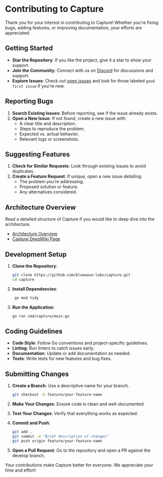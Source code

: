 # Contributing to Capture

Thank you for your interest in contributing to Capture! Whether you're fixing bugs, adding features, or improving documentation, your efforts are appreciated.

## Getting Started

- **Star the Repository**: If you like the project, give it a star to show your support.
- **Join the Community**: Connect with us on [Discord](https://discord.com/invite/NAb6H3UTjK) for discussions and support.
- **Explore Issues**: Check out [open issues](https://github.com/bluewave-labs/capture/issues) and look for those labeled `good first issue` if you're new.

## Reporting Bugs

1. **Search Existing Issues**: Before reporting, see if the issue already exists.
2. **Open a New Issue**: If not found, create a new issue with:
   - A clear title and description.
   - Steps to reproduce the problem.
   - Expected vs. actual behavior.
   - Relevant logs or screenshots.

## Suggesting Features

1. **Check for Similar Requests**: Look through existing issues to avoid duplicates.
2. **Create a Feature Request**: If unique, open a new issue detailing:
   - The problem you're addressing.
   - Proposed solution or feature.
   - Any alternatives considered.

## Architecture Overview

Read a detailed structure of Capture if you would like to deep dive into the architecture.

- [Architecture Overview](docs/README.md#high-level-overview)
- [Capture DeepWiki Page](https://deepwiki.com/bluewave-labs/capture)

## Development Setup

1. **Clone the Repository**:

   ```bash
   git clone https://github.com/bluewave-labs/capture.git
   cd capture

2. **Install Dependencies**:

   ```bash
    go mod tidy
    ```

3. **Run the Application**:

    ```bash
    go run cmd/capture/main.go
    ```

## Coding Guidelines

- **Code Style**: Follow Go conventions and project-specific guidelines.
- **Linting**: Run linters to catch issues early.
- **Documentation**: Update or add documentation as needed.
- **Tests**: Write tests for new features and bug fixes.

## Submitting Changes

1. **Create a Branch**: Use a descriptive name for your branch.

   ```bash
   git checkout -b feature/your-feature-name
   ```

2. **Make Your Changes**: Ensure code is clean and well-documented.
3. **Test Your Changes**: Verify that everything works as expected.
4. **Commit and Push**:

   ```bash
   git add .
   git commit -m "Brief description of changes"
   git push origin feature/your-feature-name
   ```

5. **Open a Pull Request**: Go to the repository and open a PR against the develop branch.

Your contributions make Capture better for everyone. We appreciate your time and effort!

